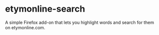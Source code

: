 etymonline-search
=================

A simple Firefox add-on that lets you highlight words and search for them on etymonline.com.
